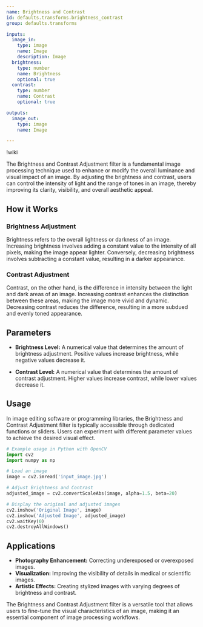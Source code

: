```yaml
---
name: Brightness and Contrast
id: defaults.transforms.brightness_contrast
group: defaults.transforms

inputs:
  image_in:
    type: image
    name: Image
    description: Image
  brightness:
    type: number
    name: Brightness
    optional: true
  contrast:
    type: number
    name: Contrast
    optional: true

outputs:
  image_out:
    type: image
    name: Image

---
```


!wiki

The Brightness and Contrast Adjustment filter is a fundamental image processing technique used to enhance or modify the overall luminance and visual impact of an image. By adjusting the brightness and contrast, users can control the intensity of light and the range of tones in an image, thereby improving its clarity, visibility, and overall aesthetic appeal.

## How it Works

### Brightness Adjustment

Brightness refers to the overall lightness or darkness of an image. Increasing brightness involves adding a constant value to the intensity of all pixels, making the image appear lighter. Conversely, decreasing brightness involves subtracting a constant value, resulting in a darker appearance.

### Contrast Adjustment

Contrast, on the other hand, is the difference in intensity between the light and dark areas of an image. Increasing contrast enhances the distinction between these areas, making the image more vivid and dynamic. Decreasing contrast reduces the difference, resulting in a more subdued and evenly toned appearance.

## Parameters

- **Brightness Level:** A numerical value that determines the amount of brightness adjustment. Positive values increase brightness, while negative values decrease it.

- **Contrast Level:** A numerical value that determines the amount of contrast adjustment. Higher values increase contrast, while lower values decrease it.

## Usage

In image editing software or programming libraries, the Brightness and Contrast Adjustment filter is typically accessible through dedicated functions or sliders. Users can experiment with different parameter values to achieve the desired visual effect.

```python
# Example usage in Python with OpenCV
import cv2
import numpy as np

# Load an image
image = cv2.imread('input_image.jpg')

# Adjust Brightness and Contrast
adjusted_image = cv2.convertScaleAbs(image, alpha=1.5, beta=20)

# Display the original and adjusted images
cv2.imshow('Original Image', image)
cv2.imshow('Adjusted Image', adjusted_image)
cv2.waitKey(0)
cv2.destroyAllWindows()
```

## Applications

- **Photography Enhancement:** Correcting underexposed or overexposed images.
- **Visualization:** Improving the visibility of details in medical or scientific images.
- **Artistic Effects:** Creating stylized images with varying degrees of brightness and contrast.

The Brightness and Contrast Adjustment filter is a versatile tool that allows users to fine-tune the visual characteristics of an image, making it an essential component of image processing workflows.

